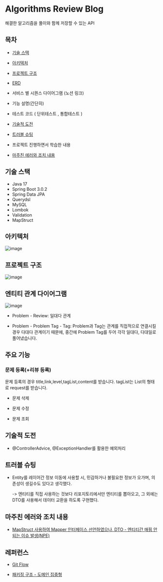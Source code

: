 # Algorithms Review Blog

해결한 알고리즘을 풀이와 함께 저장할 수 있는  API 

## 목차

- [기술 스택](#기술-스택)

- [아키텍처](#아키텍처)

- [프로젝트 구조](프로젝트-구조)

- [ERD](#엔티티-관계-다이어그램)

- 서비스 별 시퀀스 다이어그램 (노션 링크)

- 기능 설명(간단히)

- 테스트 코드 ( 단위테스트 , 통합테스트 )

- [기술적 도전](#기술적-도전)

- [트러블 슈팅](#트러블-슈팅)

- 프로젝트 진행하면서 학습한 내용

- [마주친 에러와 조치 내용](#마주친-에러와-조치-내용) 

## 기술 스택

- Java 17
- Spring Boot 3.0.2
- Spring Data JPA
- Querydsl
- MySQL
- Lombok
- Validation
- MapStruct

## 아키텍처

![image](https://user-images.githubusercontent.com/93868431/218633669-ca3b69be-b220-440c-8ba7-582dc45420cf.png)



## 프로젝트 구조

![image](https://user-images.githubusercontent.com/93868431/218382249-b5b5eb47-92ee-4cda-bd46-7ad1bdc47e3f.png)


## 엔티티 관계 다이어그램

![image](https://user-images.githubusercontent.com/93868431/216944449-49d25ef3-5339-4b16-ad3f-26e509973e74.png)

- Problem - Review: 일대다 관계

- Problem - Problem Tag - Tag: Problem과 Tag는 관계를 직접적으로 연결시킬경우 다대다 관계이기 때문에, 중간에 Problem Tag를 두어 각각 일대다, 다대일로 풀어냈습니다.


## 주요 기능

### 문제 등록(+리뷰 등록)

문제 등록의 경우 title,link,level,tagList,content를 받습니다. 
tagList는 List<String>의 형태로 request를 받습니다.

- 문제 삭제

- 문제 수정

- 문제 조회

## 기술적 도전

- @ControllerAdvice, @ExceptionHandler를 활용한 예외처리


## 트러블 슈팅

- Entity를 레이어간 정보 이동에 사용할 시, 민감하거나 불필요한 정보가 오가며, 의존성이 생길수도 있다고 생각했다.
  
  -> 엔티티를 직접 사용하는 것보다 리포지토리에서만 엔티티를 뽑아오고, 그 외에는 DTO를 사용해서 데이터 교환을 하도록 구현했다.
 



## 마주친 에러와 조치 내용 

- [MapStruct 사용하여 Mapper 인터페이스 선언하였으나, DTO - 엔티티간 매핑 안되는 이슈 발생(NPE)](https://waveofymymind.tistory.com/74)

## 레퍼런스

- [Git Flow](https://gyoogle.dev/blog/github/Git%20vs%20GitHub%20vs%20GitLab%20Flow.html)

- [패키징 구조 - 도메인 집중형](https://github.com/cheese10yun/spring-guide/blob/master/docs/directory-guide.md)
